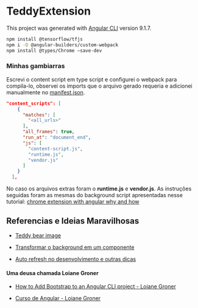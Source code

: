 # TeddyExtension

This project was generated with [Angular CLI](https://github.com/angular/angular-cli) version 9.1.7.

```zsh
npm install @tensorflow/tfjs
npm i -D @angular-builders/custom-webpack
npm install @types/Chrome –save-dev
```



### Minhas gambiarras

Escrevi o content script em type script e configurei o webpack 
para compila-lo, observei os imports que o arquivo gerado requeria e
adicionei manualmente no [manifest.json](src/manifest.json).
```json
"content_scripts": [
    {
      "matches": [
        "<all_urls>"
      ],
      "all_frames": true,
      "run_at": "document_end",
      "js": [
        "content-script.js",
        "runtime.js",
        "vendor.js" 
      ]
    }
  ],
```
No caso os arquivos extras foram o __runtime.js__ e  __vendor.js__.
As instruções seguidas foram as mesmas do background script apresentadas
nesse tutorial: [chrome extension with angular why and how](https://medium.com/angular-in-depth/chrome-extension-with-angular-why-and-how-778200b87575)

## Referencias e Ideias Maravilhosas
- [Teddy bear image](http://clipartandscrap.com/teddy-bear-clipart_17420/)

- [Transformar o background em um componente](https://www.red-gate.com/simple-talk/dotnet/software-tools/developing-google-chrome-extension-using-angular-4/)

- [Auto refresh no desenvolvimento e outras dicas](https://medium.com/angular-in-depth/chrome-extension-with-angular-why-and-how-778200b87575)


#### Uma deusa chamada Loiane Groner
- [How to Add Bootstrap to an Angular CLI project - Loiane Groner](https://loiane.com/2017/08/how-to-add-bootstrap-to-an-angular-cli-project/#3-importing-the-css)

- [Curso de Angular - Loiane Groner](https://www.youtube.com/playlist?list=PLGxZ4Rq3BOBoSRcKWEdQACbUCNWLczg2G)
